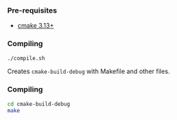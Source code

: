 ### Pre-requisites

- [cmake 3.13+](https://cmake.org/)

### Compiling

```bash
./compile.sh
```

Creates `cmake-build-debug` with Makefile and other files.

### Compiling

```bash
cd cmake-build-debug
make
```